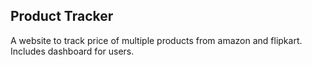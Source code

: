 ## Product Tracker
A website to track price of multiple products from amazon and flipkart.
Includes dashboard for users.
